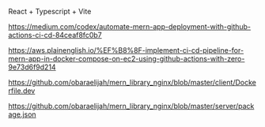 React + Typescript + Vite

https://medium.com/codex/automate-mern-app-deployment-with-github-actions-ci-cd-84ceaf8fc0b7

https://aws.plainenglish.io/%EF%B8%8F-implement-ci-cd-pipeline-for-mern-app-in-docker-compose-on-ec2-using-github-actions-with-zero-9e73d6f9d214

https://github.com/obaraelijah/mern_library_nginx/blob/master/client/Dockerfile.dev

https://github.com/obaraelijah/mern_library_nginx/blob/master/server/package.json